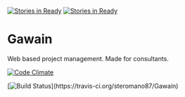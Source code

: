 [![Stories in Ready](https://badge.waffle.io/steromano87/Gawain.png?label=ready&title=Ready)](https://waffle.io/steromano87/Gawain)
[![Stories in Ready](https://badge.waffle.io/steromano87/Gawain.png?label=ready&title=Ready)](https://waffle.io/steromano87/Gawain)
# Gawain
Web based project management. Made for consultants.

[![Code Climate](https://codeclimate.com/github/steromano87/Gawain/badges/gpa.svg)](https://codeclimate.com/github/steromano87/Gawain)

[![Build Status](https://travis-ci.org/steromano87/Gawain.svg?)](https://travis-ci.org/steromano87/Gawain)
